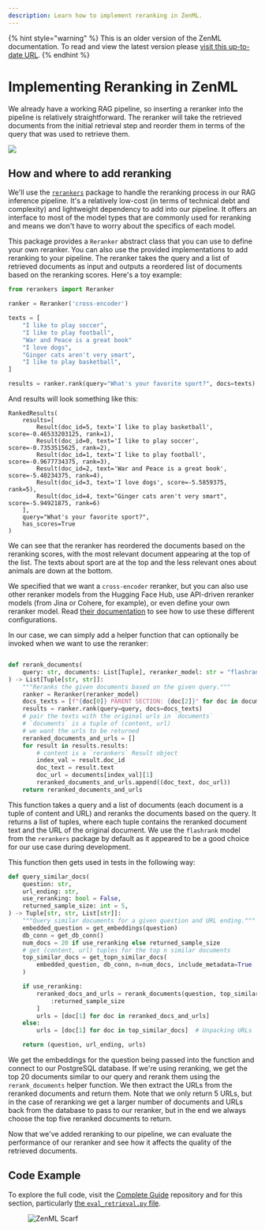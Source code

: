 ```yaml
---
description: Learn how to implement reranking in ZenML.
---
```


{% hint style="warning" %}
This is an older version of the ZenML documentation. To read and view the latest version please [visit this up-to-date URL](https://docs.zenml.io).
{% endhint %}


# Implementing Reranking in ZenML

We already have a working RAG pipeline, so inserting a reranker into the
pipeline is relatively straightforward. The reranker will take the retrieved
documents from the initial retrieval step and reorder them in terms of the query
that was used to retrieve them.

![](../../../.gitbook/assets/reranking-workflow.png)

## How and where to add reranking

We'll use the [`rerankers`](https://github.com/AnswerDotAI/rerankers/) package
to handle the reranking process in our RAG inference pipeline. It's a relatively
low-cost (in terms of technical debt and complexity) and lightweight dependency
to add into our pipeline. It offers an interface to most of the model types that
are commonly used for reranking and means we don't have to worry about the
specifics of each model.

This package provides a `Reranker` abstract class that you can use to define
your own reranker. You can also use the provided implementations to add
reranking to your pipeline. The reranker takes the query and a list of retrieved
documents as input and outputs a reordered list of documents based on the
reranking scores. Here's a toy example:

```python
from rerankers import Reranker

ranker = Reranker('cross-encoder')

texts = [
    "I like to play soccer",
    "I like to play football",
    "War and Peace is a great book"
    "I love dogs",
    "Ginger cats aren't very smart",
    "I like to play basketball",
]

results = ranker.rank(query="What's your favorite sport?", docs=texts)
```

And results will look something like this:

```
RankedResults(
    results=[
        Result(doc_id=5, text='I like to play basketball', score=-0.46533203125, rank=1),
        Result(doc_id=0, text='I like to play soccer', score=-0.7353515625, rank=2),
        Result(doc_id=1, text='I like to play football', score=-0.9677734375, rank=3),
        Result(doc_id=2, text='War and Peace is a great book', score=-5.40234375, rank=4),
        Result(doc_id=3, text='I love dogs', score=-5.5859375, rank=5),
        Result(doc_id=4, text="Ginger cats aren't very smart", score=-5.94921875, rank=6)
    ],
    query="What's your favorite sport?",
    has_scores=True
)
```

We can see that the reranker has reordered the documents based on the reranking
scores, with the most relevant document appearing at the top of the list. The
texts about sport are at the top and the less relevant ones about animals are
down at the bottom.

We specified that we want a `cross-encoder` reranker, but you can also use other
reranker models from the Hugging Face Hub, use API-driven reranker models (from
Jina or Cohere, for example), or even define your own reranker model. Read
[their documentation](https://github.com/AnswerDotAI/rerankers/) to see how to
use these different configurations.

In our case, we can simply add a helper function that can optionally be invoked
when we want to use the reranker:

```python

def rerank_documents(
    query: str, documents: List[Tuple], reranker_model: str = "flashrank"
) -> List[Tuple[str, str]]:
    """Reranks the given documents based on the given query."""
    ranker = Reranker(reranker_model)
    docs_texts = [f"{doc[0]} PARENT SECTION: {doc[2]}" for doc in documents]
    results = ranker.rank(query=query, docs=docs_texts)
    # pair the texts with the original urls in `documents`
    # `documents` is a tuple of (content, url)
    # we want the urls to be returned
    reranked_documents_and_urls = []
    for result in results.results:
        # content is a `rerankers` Result object
        index_val = result.doc_id
        doc_text = result.text
        doc_url = documents[index_val][1]
        reranked_documents_and_urls.append((doc_text, doc_url))
    return reranked_documents_and_urls
```

This function takes a query and a list of documents (each document is a tuple of
content and URL) and reranks the documents based on the query. It returns a list
of tuples, where each tuple contains the reranked document text and the URL of
the original document. We use the `flashrank` model from the `rerankers` package
by default as it appeared to be a good choice for our use case during
development.

This function then gets used in tests in the following way:

```python
def query_similar_docs(
    question: str,
    url_ending: str,
    use_reranking: bool = False,
    returned_sample_size: int = 5,
) -> Tuple[str, str, List[str]]:
    """Query similar documents for a given question and URL ending."""
    embedded_question = get_embeddings(question)
    db_conn = get_db_conn()
    num_docs = 20 if use_reranking else returned_sample_size
    # get (content, url) tuples for the top n similar documents
    top_similar_docs = get_topn_similar_docs(
        embedded_question, db_conn, n=num_docs, include_metadata=True
    )

    if use_reranking:
        reranked_docs_and_urls = rerank_documents(question, top_similar_docs)[
            :returned_sample_size
        ]
        urls = [doc[1] for doc in reranked_docs_and_urls]
    else:
        urls = [doc[1] for doc in top_similar_docs]  # Unpacking URLs

    return (question, url_ending, urls)
```

We get the embeddings for the question being passed into the function and
connect to our PostgreSQL database. If we're using reranking, we get the top 20
documents similar to our query and rerank them using the `rerank_documents`
helper function. We then extract the URLs from the reranked documents and return
them. Note that we only return 5 URLs, but in the case of reranking we get a
larger number of documents and URLs back from the database to pass to our
reranker, but in the end we always choose the top five reranked documents to
return.

Now that we've added reranking to our pipeline, we can evaluate the performance
of our reranker and see how it affects the quality of the retrieved documents.

## Code Example

To explore the full code, visit the [Complete
Guide](https://github.com/zenml-io/zenml-projects/blob/main/llm-complete-guide/)
repository and for this section, particularly [the `eval_retrieval.py` file](https://github.com/zenml-io/zenml-projects/blob/main/llm-complete-guide/steps/eval_retrieval.py).

<!-- For scarf -->
<figure><img alt="ZenML Scarf" referrerpolicy="no-referrer-when-downgrade" src="https://static.scarf.sh/a.png?x-pxid=f0b4f458-0a54-4fcd-aa95-d5ee424815bc" /></figure>
